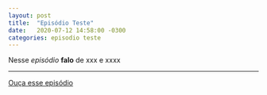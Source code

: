 ```yaml
---
layout: post
title:  "Episódio Teste"
date:   2020-07-12 14:58:00 -0300
categories: episodio teste
---
```


Nesse *episódio* **falo** de xxx e xxxx

***

[Ouça esse episódio](https://archive.org/download/test-audio_20200712/test-audio.mp3)